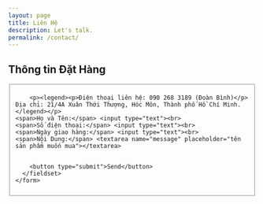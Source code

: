 ```yaml
---
layout: page
title: Liên Hệ
description: Let's talk.
permalink: /contact/
---
```


<style type="text/css" media="screen">
  .container {
    margin: 0px auto;
    max-width: 600px;
  }
</style>

<div class="container">

  <h2>Thông tin Đặt Hàng</h2>

  <div id="form" class="contact-form">
    <form accept-charset="UTF-8" method="POST" action="https://docs.google.com/spreadsheets/d/1o8ys1TbjshTOLbNH5-xtwoKCNAs6Zrx8RBl1aQEi_Vc/edit#gid=449555141{{ site.email }}" v-on:submit.prevent="validateBeforeSubmit" ref="contact">
      <fieldset>
        <input type="hidden" name="_subject" value="New contact!" />
        <input type="hidden" name="_next" value="{{ site.url }}/contact/message-sent/" />
        <input type="hidden" name="_language" value="en" />

        <p><legend><p>Điện thoại liên hệ: 090 268 3189 (Đoàn Bình)</p>
	Địa chỉ: 21/4A Xuân Thới Thượng, Hóc Môn, Thành phố Hồ Chí Minh.</legend></p>
    <span>Họ và Tên:</span> <input type="text"><br>
    <span>Số điện thoại:</span> <input type="text"><br>
    <span>Ngày giao hàng:</span> <input type="text"><br>
    <span>Nội Dung:</span> <textarea name="message" placeholder="tên sản phẩm muốn mua"></textarea>


        <button type="submit">Send</button>
      </fieldset>
    </form>
  </div>

</div>

<script type="text/javascript">
function adjust_textarea(h) {
    h.style.height = "200px";
    h.style.height = (h.scrollHeight)+"px";
}
</script>

<script src="https://unpkg.com/vue@2.4.2"></script>
<script src="https://unpkg.com/vee-validate@2.0.0-rc.8"></script>
<script type="text/javascript">
Vue.use(VeeValidate);

new Vue({
  el: '#form',
  delimiters: ['${', '}'],
  methods: {
    validateBeforeSubmit: function () {
      this.$validator.validateAll();
      if (!this.errors.any()) {
        this.$refs.contact.submit();
      }
    }
  }
});
</script>

